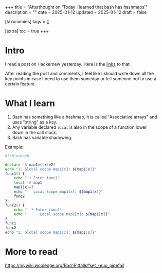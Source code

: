 +++
title = "Afterthought on 'Today I learned that bash has hashmaps'"
description = ""
date = 2025-01-12
updated = 2025-01-12
draft = false

[taxonomies]
tags = []

[extra]
toc = true
+++

# Intro
I read a post on Hackernew yesterday. Here is the [links](https://news.ycombinator.com/item?id=42631815) to that.

After reading the post and comments, I feel like I should write down all the key points in case I need to use them someday or tell someone not to use a certain feature.

# What I learn
1. Bash has something like a hashmap, it is called "Associative arrays" and uses "string" as a key.
1. Any variable declared `local` is also in the scope of a function lower down in the call stack.
1. Bash has variable shadowing.

Example:
```bash
#!/bin/bash

declare -A map1=([x]=2)
echo "1. Global scope map1[x]: ${map1[x]}"
func1() {
    echo " * Enter func1"
    local -A map1
    map1[x]=3
    echo "   Local scope map1[x]: ${map1[x]}"
    func2
}
func2() {
    echo "  * Enter func2"
    echo "      Local scope map1[x]: ${map1[x]}"
}
func1
func2
echo "2. Global scope map1[x]: ${map1[x]}"
```


# More to read
https://mywiki.wooledge.org/BashPitfalls#set_-euo_pipefail